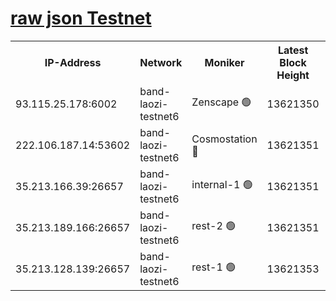 
[raw json Testnet](https://rpc-check.bandt.stavr.tech/bandt/rpcbandt_result.json)
=

<table><tr><th>IP-Address</th><th>Network</th><th>Moniker</th><th>Latest Block Height</th><th>Earliest Block Height</th><th>Catching Up</th><th>Tx Index</th><th>Voting Power</th><th>Scan Time</th></tr><tr><td>93.115.25.178:6002</td><td>band-laozi-testnet6</td><td>Zenscape 🟢</td><td>13621350</td><td>12460001</td><td>False</td><td>on</td><td>0</td><td>2023-12-07T02:29:51.267114806UTC</td></tr><tr><td>222.106.187.14:53602</td><td>band-laozi-testnet6</td><td>Cosmostation 🔴</td><td>13621351</td><td>13177501</td><td>False</td><td>on</td><td>2203223</td><td>2023-12-07T02:29:52.884111061UTC</td></tr><tr><td>35.213.166.39:26657</td><td>band-laozi-testnet6</td><td>internal-1 🟢</td><td>13621351</td><td>13521351</td><td>False</td><td>on</td><td>0</td><td>2023-12-07T02:29:54.332541799UTC</td></tr><tr><td>35.213.189.166:26657</td><td>band-laozi-testnet6</td><td>rest-2 🟢</td><td>13621351</td><td>13521351</td><td>False</td><td>on</td><td>0</td><td>2023-12-07T02:29:55.610430558UTC</td></tr><tr><td>35.213.128.139:26657</td><td>band-laozi-testnet6</td><td>rest-1 🟢</td><td>13621353</td><td>13521353</td><td>False</td><td>on</td><td>0</td><td>2023-12-07T02:30:01.034874657UTC</td></tr></table>
